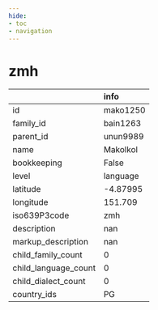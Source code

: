 ```yaml
---
hide:
- toc
- navigation
---
```

# zmh
|                      | info     |
|:---------------------|:---------|
| id                   | mako1250 |
| family_id            | bain1263 |
| parent_id            | unun9989 |
| name                 | Makolkol |
| bookkeeping          | False    |
| level                | language |
| latitude             | -4.87995 |
| longitude            | 151.709  |
| iso639P3code         | zmh      |
| description          | nan      |
| markup_description   | nan      |
| child_family_count   | 0        |
| child_language_count | 0        |
| child_dialect_count  | 0        |
| country_ids          | PG       |